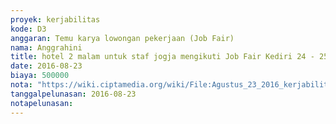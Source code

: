 ```yaml
---
proyek: kerjabilitas
kode: D3
anggaran: Temu karya lowongan pekerjaan (Job Fair)
nama: Anggrahini
title: hotel 2 malam untuk staf jogja mengikuti Job Fair Kediri 24 - 25 Agustus 2016
date: 2016-08-23
biaya: 500000
nota: "https://wiki.ciptamedia.org/wiki/File:Agustus_23_2016_kerjabilitas_D3_hotel_2_malam_jobfair_kediri_Anggrahini.jpg"
tanggalpelunasan: 2016-08-23
notapelunasan:
---
```

